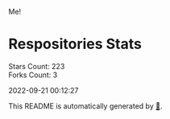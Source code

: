 Me!

# Respositories Stats
Stars Count: 223  
Forks Count: 3

2022-09-21 00:12:27  

This README is automatically generated by [🐰](https://github.com/rnitta/rnitta).
